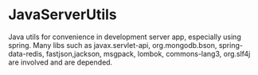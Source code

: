 # JavaServerUtils
Java utils for convenience in development server app, especially using spring. Many libs such as javax.servlet-api, org.mongodb.bson, spring-data-redis, fastjson,jackson, msgpack, lombok, commons-lang3, org.slf4j  are involved and are depended.
